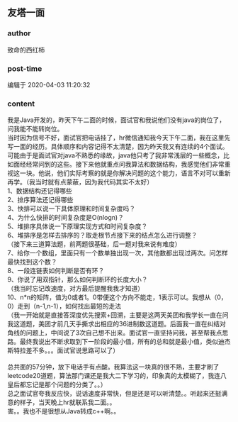 ## 友塔一面
### author 
致命的西红柿
### post-time 

编辑于  2020-04-03 11:20:32
### content 
<div class="post-topic-des nc-post-content">
 <div>
  我是Java开发的，昨天下午二面的时候，面试官和我说他们没有java的岗位了，问我能不能转岗位。
 </div>
 <div>
  当时因为信号不好，面试官把电话挂了，hr微信通知我今天下午二面，我在这里先写一面的经历。具体顺序和内容记得不太清楚，因为昨天我又有连续的4个面试。
 </div>
 <div>
  可能由于是面试官对java不熟悉的缘故，java他只考了我非常浅层的一些概念，比如面经经常问到的这些。接下来他就重点问我算法和数据结构，我感觉他们非常重视这一块。他说，他们实际考察的就是你解决问题的这个能力，语言不对可以重新再学。（我当时就有点蒙蔽，因为我代码其实不太好）
 </div>
 <div>
  1、数据结构还记得哪些
 </div>
 <div>
  2、排序算法还记得哪些
 </div>
 <div>
  3、快排可以说一下具体原理和时间复杂度吗？
 </div>
 <div>
  4、为什么快排的时间复杂度是O(nlogn)？
 </div>
 <div>
  5、堆排序具体说一下原理实现方式和时间复杂度？
 </div>
 <div>
  6、堆排序是怎样去排序的？取走根节点接下来的结点怎么进行调整？
 </div>
 <div>
  （接下来三道算法题，前两题很基础，后一题对我来说有难度）
 </div>
 <div>
  7、给你一个数组，里面只有一个数单独出现一次，其他数都出现过两次。问怎样最快找到这个数？
 </div>
 <div>
  8、一段连链表如何判断是否有环？
 </div>
 <div>
  9、你说了用双指针，那么如何判断环的长度大小？
 </div>
 <div>
  （我当时忘记改速度，对方最后提醒我我才知道）
 </div>
 <div>
  10、n*n的矩阵，值为0或者1。0带便这个方向不能走，1表示可以。我想从（0，0）走到（n-1,n-1），如何找出最短的走法
 </div>
 <div>
  （我一开始就是直接答深度优先搜索+回溯，主要是这两天美团和我学长一直在问我这道题，美团才前几天手撕求出相应的36进制数这道题。后面我一直在纠结对角线的问题上，中间说了3次自己想不出来。面试官一直坚持问我，甚至帮我点思路。最终我说出不断求取到下一阶段的最小值，所有的总和就是最小值，类似迪杰斯特拉差不多。。。面试官说思路可以了）
 </div>
 <div>
  <br/>
 </div>
 <div>
  总共面的57分钟，放下电话手有点酸。我算法这一块真的很不熟，主要才刷了leetcode20道题，算法那门课还是我大二下学习的，印象真的太模糊了，我连八皇后都忘记是那个问题的分类了。。）
 </div>
 <div>
  总之面试官夸我反应快，说话速度非常快，但是还是可以听清楚。。听起来还挺满意的样子，当天晚上hr就联系我二面。。
 </div>
 <div>
  害。。我也不是很想从Java转成c++啊。。
 </div>
</div>
